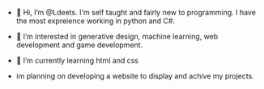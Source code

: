 - 👋 Hi, I’m @Ldeets. I'm self taught and fairly new to programming. I have the most expreience working in python and C#. 
- 👀 I’m interested in generative design, machine learning, web development and game development.
- 🌱 I’m currently learning html and css

- im planning on developing a website to display and achive my projects.

<!---
Ldeets/Ldeets is a ✨ special ✨ repository because its `README.md` (this file) appears on your GitHub profile.
You can click the Preview link to take a look at your changes.
--->
